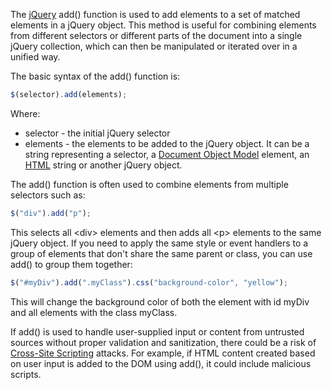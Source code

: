 The [jQuery](../programming/jquery.md) add() function is used to add elements to a set of matched elements in a jQuery object. This method is useful for combining elements from different selectors or different parts of the document into a single jQuery collection, which can then be manipulated or iterated over in a unified way.

The basic syntax of the add() function is:

```javascript
$(selector).add(elements);
```

Where:

- selector - the initial jQuery selector
- elements - the elements to be added to the jQuery object. It can be a string representing a selector, a [Document Object Model](../web/dom.md) element, an [HTML](../web/html.md) string or another jQuery object.

The add() function is often used to combine elements from multiple selectors such as:

```javascript
$("div").add("p");
```

This selects all <div\> elements and then adds all <p\> elements to the same jQuery object. If you need to apply the same style or event handlers to a group of elements that don't share the same parent or class, you can use add() to group them together:

```javascript
$("#myDiv").add(".myClass").css("background-color", "yellow");
```

This will change the background color of both the element with id myDiv and all elements with the class myClass.

If add() is used to handle user-supplied input or content from untrusted sources without proper validation and sanitization, there could be a risk of [Cross-Site Scripting](../web/xss.md) attacks. For example, if HTML content created based on user input is added to the DOM using add(), it could include malicious scripts.
